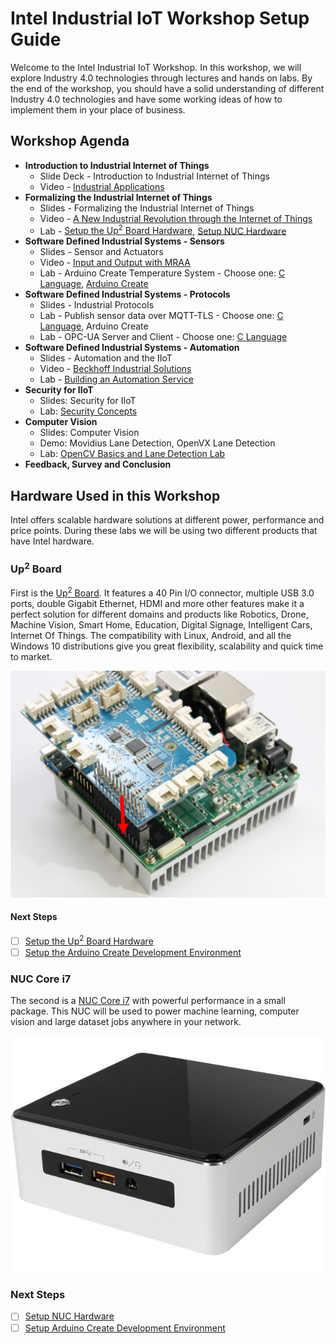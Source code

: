 # Intel Industrial IoT Workshop Setup Guide
Welcome to the Intel Industrial IoT Workshop. In this workshop, we will explore Industry 4.0 technologies through lectures and hands on labs. By the end of the workshop, you should have a solid understanding of different Industry 4.0 technologies and have some working ideas of how to implement them in your place of business.

## Workshop Agenda
* **Introduction to Industrial Internet of Things**
  - Slide Deck - Introduction to Industrial Internet of Things
  - Video - [Industrial Applications](https://www.intel.com/content/www/us/en/industrial-automation/overview.html)
* **Formalizing the Industrial Internet of Things**
  - Slides - Formalizing the Industrial Internet of Things
  - Video - [A New Industrial Revolution through the Internet of Things](https://www.intel.com/content/www/us/en/industrial-automation/industrial-vision-video.html)
  - Lab - [Setup the Up<sup>2</sup> Board Hardware](./setup-hardware-up2.md), [Setup NUC Hardware](./setup-hardware-nuci7.md)
* **Software Defined Industrial Systems - Sensors**
  - Slides - Sensor and Actuators
  - Video - [Input and Output with MRAA](https://www.youtube.com/watch?v=hY4HudLuvEM)
  - Lab - Arduino Create Temperature System - Choose one: [C Language](https://github.com/SSG-DRD-IOT/lab-sensors-c), [Arduino Create](https://github.com/SSG-DRD-IOT/lab-sensors-arduino)
* **Software Defined Industrial Systems - Protocols**
  - Slides - Industrial Protocols
  - Lab - Publish sensor data over MQTT-TLS - Choose one: [C Language](https://github.com/SSG-DRD-IOT/lab-protocols-mqtt-c), Arduino Create
  - Lab - OPC-UA Server and Client -  Choose one: [C Language](https://github.com/SSG-DRD-IOT/lab-sensors-opc-ua)
* **Software Defined Industrial Systems - Automation**
  - Slides - Automation and the IIoT
  - Video - [Beckhoff Industrial Solutions](https://www.intel.com/content/www/us/en/industrial-automation/products-and-solutions/intel-beckhoff-industrial-solutions-video.html)
  - Lab - [Building an Automation Service](https://github.com/SSG-DRD-IOT/lab-iot-automation)
* **Security for IIoT**
  - Slides: Security for IIoT
  - Lab: [Security Concepts](https://github.com/SSG-DRD-IOT/lab-nuc-security)
* **Computer Vision**
  - Slides: Computer Vision
  - Demo: Movidius Lane Detection, OpenVX Lane Detection
  - Lab: [OpenCV Basics and Lane Detection Lab](https://github.com/SSG-DRD-IOT/lab-opencv-examples)
* **Feedback, Survey and Conclusion**

## Hardware Used in this Workshop
Intel offers scalable hardware solutions at different power, performance and price points. During these labs we will be using two different products that have Intel hardware.

### Up<sup>2</sup> Board
First is the [Up<sup>2</sup> Board](http://www.up-board.org/upsquared/). It features a 40 Pin I/O connector, multiple USB 3.0 ports, double Gigabit Ethernet, HDMI and more other features make it a perfect solution for different domains and products like Robotics, Drone, Machine Vision, Smart Home, Education, Digital Signage, Intelligent Cars, Internet Of Things. The compatibility with Linux, Android, and all the Windows 10 distributions give you great flexibility, scalability and quick time to market.

![](images/up2/2.png)

#### Next Steps
- [ ] [Setup the Up<sup>2</sup> Board Hardware](./setup-hardware-up2.md)
- [ ] [Setup the Arduino Create Development Environment](./setup-arduino-up2.md)

### NUC Core i7
 The second is a [NUC Core i7](https://www.intel.com/content/www/us/en/products/boards-kits/nuc/kits/nuc5i5ryh.html) with powerful performance in a small package. This NUC will be used to power machine learning, computer vision and large dataset jobs anywhere in your network.

![](./images/nuci7/nuc.jpg)

 ### Next Steps
 - [ ] [Setup NUC Hardware](./setup-hardware-nuci7.md)
 - [ ] [Setup Arduino Create Development Environment](./setup-arduino-nuci7.md)
